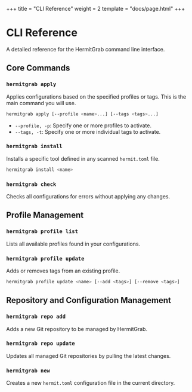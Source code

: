 +++
title = "CLI Reference"
weight = 2
template = "docs/page.html"
+++

# CLI Reference

A detailed reference for the HermitGrab command line interface.

## Core Commands

### `hermitgrab apply`

Applies configurations based on the specified profiles or tags. This is the main command you will use.

```sh
hermitgrab apply [--profile <name>...] [--tags <tags>...]
```

- `--profile, -p`: Specify one or more profiles to activate.
- `--tags, -t`: Specify one or more individual tags to activate.

### `hermitgrab install`

Installs a specific tool defined in any scanned `hermit.toml` file.

```sh
hermitgrab install <name>
```

### `hermitgrab check`

Checks all configurations for errors without applying any changes.

## Profile Management

### `hermitgrab profile list`

Lists all available profiles found in your configurations.

### `hermitgrab profile update`

Adds or removes tags from an existing profile.

```sh
hermitgrab profile update <name> [--add <tags>] [--remove <tags>]
```

## Repository and Configuration Management

### `hermitgrab repo add`

Adds a new Git repository to be managed by HermitGrab.

### `hermitgrab repo update`

Updates all managed Git repositories by pulling the latest changes.

### `hermitgrab new`

Creates a new `hermit.toml` configuration file in the current directory.
